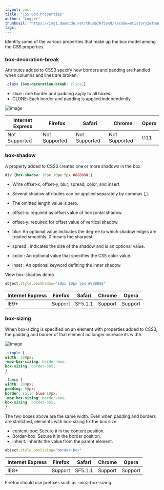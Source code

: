 ```yaml
---
layout: post
title: "CSS Box Properties"
author: "Logger"
thumbnail: "https://img1.daumcdn.net/thumb/R750x0/?scode=mtistory2&fname=https%3A%2F%2Ft1.daumcdn.net%2Fcfile%2Ftistory%2F262E49355552325E06"
tags: 
---
```



Identify some of the various properties that make up the box model among the CSS properties.

### box-decoration-break

Attributes added to CSS3 specify how borders and padding are handled when columns and lines are broken.

```css
.class {box-decoration-break: slice;}

```

- slice : one border and padding apply to all boxes.
- CLONE: Each border and padding is applied independently.

![image](https://t1.daumcdn.net/cfile/tistory/225E783355522C9520)

| Internet Express | Firefox | Safari | Chrome | Opera |
| -------- | -------- | -------- | -------- | -------- |
| Not Supported | Not Supported | Not Supported | Not Supported | O11 |

### box-shadow

A property added to CSS3 creates one or more shadows in the box.

```css
div {box-shadow: 10px 10px 5px #888888;}

```

- Write offset-x, offset-y, blur, spread, color, and insert.
- Several shadow attributes can be applied separately by commas (,).
- The omitted length value is zero.

- offset-x: required as offset value of horizontal shadow.
- offset-y: required for offset value of vertical shadow.
- blur: An optional value indicates the degree to which shadow edges are treated smoothly. 0 means the sharpest.
- spread : indicates the size of the shadow and is an optional value.
- color : An optional value that specifies the CSS color value.
- inset : An optional keyword defining the inner shadow.

View box-shadow demo

```js
object.style.boxShadow="10px 10px 5px #888888"

```

| Internet Express | Firefox | Safari | Chrome | Opera |
| -------- | -------- | -------- | -------- | -------- |
| IE9+ | Support | SF5.1.1 | Support | Support | Support | Support |

### box-sizing

When box-sizing is specified on an element with properties added to CSS3, the padding and border of that element no longer increase its width.

![image](https://t1.daumcdn.net/cfile/tistory/262E49355552325E06)

```css
.simple {
width: 200px;
-moz-box-sizing: border-box;
box-sizing: border-box;
}

.fancy {
width: 200px;
padding: 50px;
border: solid blue 10px;
-moz-box-sizing: border-box;
box-sizing: border-box;
}

```

The two boxes above are the same width. Even when padding and borders are stretched, elements with box-sizing fix the box size.

- content-box: Secure it in the content position.
- Border-box: Secure it in the border position.
- inherit: inherits the value from the parent element.

```js
object.style.boxSizing="border-box"

```

| Internet Express | Firefox | Safari | Chrome | Opera |
| -------- | -------- | -------- | -------- | -------- |
| IE8+ | Support | SF5.1.1 | Support | Support | Support | Support |

Firefox should use prefixes such as -moz-box-sizing.